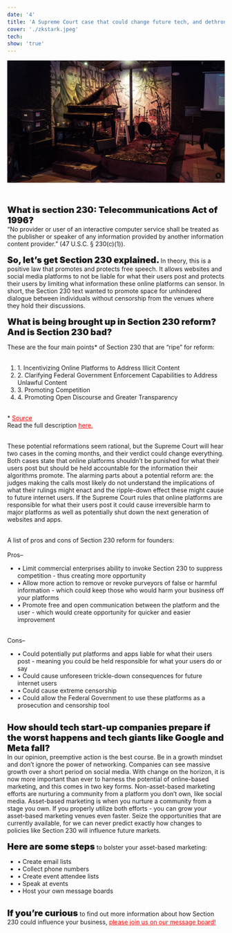 ```yaml
---
date: '4'
title: 'A Supreme Court case that could change future tech, and dethrone tech giants like Meta, Twitter, and Google'
cover: './zkstark.jpeg'
tech:
show: 'true'
---
```


<p><img src="zkstark.jpeg"></p>
<br><br>
<span style="font-weight:1000;font-size:20px">
What is section 230: Telecommunications Act of 1996?
</span>
<br/>
“No provider or user of an interactive computer service shall be treated as the publisher or speaker of any information provided by another information content provider.” (47 U.S.C. § 230(c)(1)).   
<br/><br/>

<span style="font-weight:1000;font-size:20px">
So, let’s get Section 230 explained.
</span>
In theory, this is a positive law that promotes and protects free speech. It allows websites and social media platforms to not be liable for what their users post and protects their users by limiting what information these online platforms can sensor. In short, the Section 230 text wanted to promote space for unhindered dialogue between individuals without censorship from the venues where they hold their discussions.   
<br/><br/>

<span style="font-weight:1000;font-size:20px">
What is being brought up in Section 230 reform? And is Section 230 bad?
</span>
<br/>

These are the four main points* of Section 230 that are “ripe” for reform:
<br/><br/>

<ol style="text-align: left;">
    <li>1. Incentivizing Online Platforms to Address Illicit Content</li>
    <li>2. Clarifying Federal Government Enforcement Capabilities to Address Unlawful Content</li>
    <li>3. Promoting Competition</li>
    <li>4. Promoting Open Discourse and Greater Transparency</li>
</ol>
<br/>
*
<a href="https://www.justice.gov/archives/ag/department-justice-s-review-section-230-communications-decency-act-1996#:~:text=This%20reform%20would%20focus%20the,by%20deeming%20it%20%E2%80%9Cobjectionable.%E2%80%9D" style="color: red;" target="_blank">Source</a> 
<br/>
Read the full description <a href="https://www.justice.gov/archives/ag/department-justice-s-review-section-230-communications-decency-act-1996#:~:text=This%20reform%20would%20focus%20the,by%20deeming%20it%20%E2%80%9Cobjectionable.%E2%80%9D" style="color: red;" target="_blank">here.</a> 
<br/><br/>

These potential reformations seem rational, but the Supreme Court will hear two cases in the coming months, and their verdict could change everything. Both cases state that online platforms shouldn’t be punished for what their users post but should be held accountable for the information their algorithms promote. The alarming parts about a potential reform are: the judges making the calls most likely do not understand the implications of what their rulings might enact and the ripple-down effect these might cause to future internet users. If the Supreme Court rules that online platforms are responsible for what their users post it could cause irreversible harm to major platforms as well as potentially shut down the next generation of websites and apps. 

<br/>
    A list of pros and cons of Section 230 reform for founders:
<br/><br/>

<span style="text-align: left;">
    Pros–
</span>

<ul style="text-align: left;">
    <li>&bull; Limit commercial enterprises ability to invoke Section 230 to suppress competition - thus creating more opportunity</li>
    <li>&bull; Allow more action to remove or revoke purveyors of false or harmful information - which could keep those who would harm your business off your platforms</li>
    <li>&bull; Promote free and open communication between the platform and the user - which would create opportunity for quicker and easier improvement</li>
</ul>
<br/>
Cons–
<ul style="text-align: left;">
    <li>&bull; Could potentially put platforms and apps liable for what their users post - meaning you could be held responsible for what your users do or say</li>
    <li>&bull; Could cause unforeseen trickle-down consequences for future internet users </li>
    <li>&bull; Could cause extreme censorship </li>
    <li>&bull; Could allow the Federal Government to use these platforms as a prosecution and censorship tool</li>
</ul>
<br/>
<span style="font-weight:1000;font-size:20px">
    How should tech start-up companies prepare if the worst happens and tech giants like Google and Meta fall?
</span>
<br/>
In our opinion, preemptive action is the best course. Be in a growth mindset and don’t ignore the power of networking. Companies can see massive growth over a short period on social media. With change on the horizon, it is now more important than ever to harness the potential of online-based marketing, and this comes in two key forms. Non-asset-based marketing efforts are nurturing a community from a platform you don’t own, like social media. Asset-based marketing is when you nurture a community from a stage you own. If you properly utilize both efforts - you can grow your asset-based marketing venues even faster. Seize the opportunities that are currently available, for we can never predict exactly how changes to policies like Section 230 will influence future markets.
<br/>
<br/>

<span style="font-weight:1000;font-size:20px">
    Here are some steps
</span>
 to bolster your asset-based marketing:

<ul style="text-align: left;">
    <li>&bull; Create email lists</li>
    <li>&bull; Collect phone numbers</li>
    <li>&bull; Create event attendee lists</li>
    <li>&bull; Speak at events</li>
    <li>&bull; Host your own message boards</li>
</ul>

<br/>

<span style="font-weight:1000;font-size:20px">
    If you’re curious
</span>
 to find out more information about how Section 230 could influence your business, <a href="https://forum.founderskit.org" style="color: red;" target="_blank">please join us on our message board!</a>